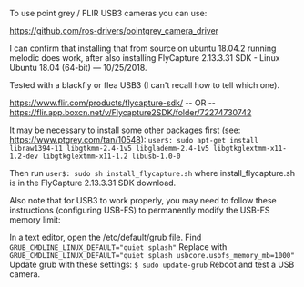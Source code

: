 To use point grey / FLIR USB3 cameras you can use:

https://github.com/ros-drivers/pointgrey_camera_driver

I can confirm that installing that from source on ubuntu 18.04.2 running melodic does work, after also installing FlyCapture 2.13.3.31 SDK - Linux Ubuntu 18.04 (64-bit) — 10/25/2018.

Tested with a blackfly or flea USB3 (I can't recall how to tell which one).

https://www.flir.com/products/flycapture-sdk/
-- OR --
https://flir.app.boxcn.net/v/Flycapture2SDK/folder/72274730742

It may be necessary to install some other packages first (see: https://www.ptgrey.com/tan/10548):
`user$: sudo apt-get install libraw1394-11 libgtkmm-2.4-1v5 libglademm-2.4-1v5 libgtkglextmm-x11-1.2-dev libgtkglextmm-x11-1.2 libusb-1.0-0`

Then run
`user$: sudo sh install_flycapture.sh`
where install_flycapture.sh is in the FlyCapture 2.13.3.31 SDK download. 

Also note that for USB3 to work properly, you may need to follow these instructions (configuring USB-FS) to permanently modify the USB-FS memory limit:

In a text editor, open the /etc/default/grub file.
Find
`GRUB_CMDLINE_LINUX_DEFAULT="quiet splash"`
Replace with
`GRUB_CMDLINE_LINUX_DEFAULT="quiet splash usbcore.usbfs_memory_mb=1000"`
Update grub with these settings:
`$ sudo update-grub`
Reboot and test a USB camera.
